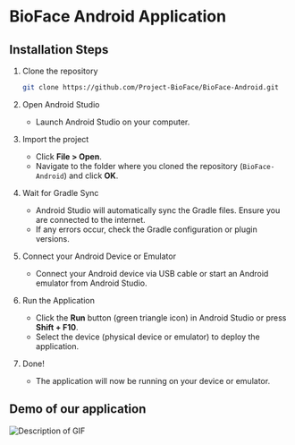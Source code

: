 # BioFace Android Application

## Installation Steps

1. Clone the repository

   ```bash
   git clone https://github.com/Project-BioFace/BioFace-Android.git
   ```

2. Open Android Studio
   - Launch Android Studio on your computer.

3. Import the project
   - Click **File > Open**.
   - Navigate to the folder where you cloned the repository (`BioFace-Android`) and click **OK**.

4. Wait for Gradle Sync
   - Android Studio will automatically sync the Gradle files. Ensure you are connected to the internet.
   - If any errors occur, check the Gradle configuration or plugin versions.

5. Connect your Android Device or Emulator
   - Connect your Android device via USB cable or start an Android emulator from Android Studio.

6. Run the Application
   - Click the **Run** button (green triangle icon) in Android Studio or press **Shift + F10**.
   - Select the device (physical device or emulator) to deploy the application.

7. Done!
   - The application will now be running on your device or emulator.
  

## Demo of our application
![Description of GIF](https://drive.google.com/uc?export=download&id=1iXT89yeTp6in3a_Z3qXP2zj14skEO_wb)



